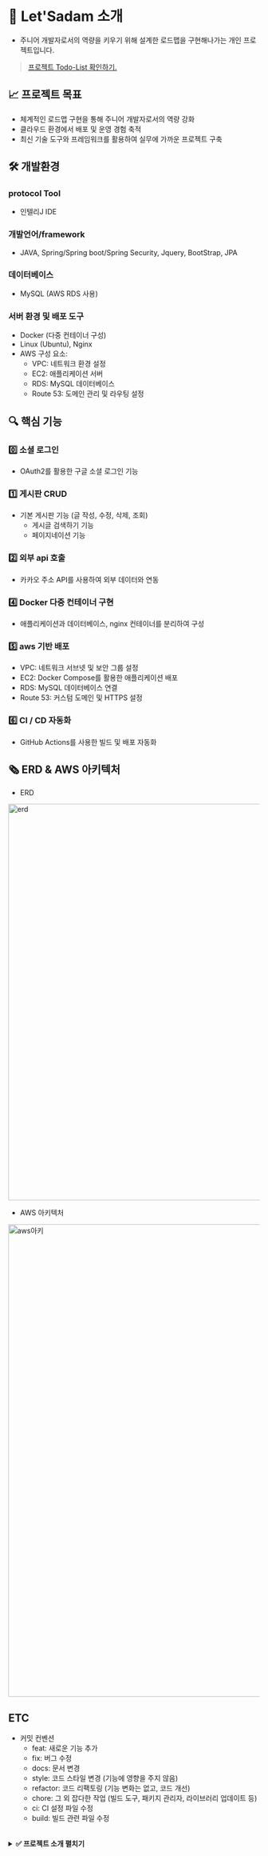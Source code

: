 # 📌 Let'Sadam 소개
-  주니어 개발자로서의 역량을 키우기 위해 설계한 로드맵을 구현해나가는 개인 프로젝트입니다. 
> [프로젝트 Todo-List 확인하기.](https://ceramic.notion.site/Todo-List-127366d1ed7180c4b107eab470e2080e?pvs=4)

## 📈 프로젝트 목표
- 체계적인 로드맵 구현을 통해 주니어 개발자로서의 역량 강화
- 클라우드 환경에서 배포 및 운영 경험 축적
- 최신 기술 도구와 프레임워크를 활용하여 실무에 가까운 프로젝트 구축

## 🛠 개발환경

### protocol Tool
- 인텔리J IDE

### 개발언어/framework
- JAVA, Spring/Spring boot/Spring Security, Jquery, BootStrap, JPA

### 데이터베이스
- MySQL (AWS RDS 사용)

### 서버 환경 및 배포 도구
- Docker (다중 컨테이너 구성)
- Linux (Ubuntu), Nginx
- AWS 구성 요소:
  - VPC: 네트워크 환경 설정
  - EC2: 애플리케이션 서버
  - RDS: MySQL 데이터베이스
  - Route 53: 도메인 관리 및 라우팅 설정

## 🔍 핵심 기능

### 0️⃣ 소셜 로그인
- OAuth2를 활용한 구글 소셜 로그인 기능

### 1️⃣ 게시판 CRUD
- 기본 게시판 기능 (글 작성, 수정, 삭제, 조회)
  - 게시글 검색하기 기능
  - 페이지네이션 기능

### 2️⃣ 외부 api 호출
- 카카오 주소 API를 사용하여 외부 데이터와 연동

### 4️⃣ Docker 다중 컨테이너 구현
- 애플리케이션과 데이터베이스, nginx 컨테이너를 분리하여 구성

### 5️⃣ aws 기반 배포
- VPC: 네트워크 서브넷 및 보안 그룹 설정
- EC2: Docker Compose를 활용한 애플리케이션 배포
- RDS: MySQL 데이터베이스 연결
- Route 53: 커스텀 도메인 및 HTTPS 설정

### 6️⃣ CI / CD 자동화
- GitHub Actions를 사용한 빌드 및 배포 자동화

## 🗞️ ERD & AWS 아키텍처
- ERD

<img width="793" alt="erd" src="https://github.com/user-attachments/assets/a0a4c11a-c502-4fe8-9973-606f0e9aa181">

- AWS 아키텍처

<img width="945" alt="aws아키" src="https://github.com/user-attachments/assets/44774cb0-678a-4600-a92c-1ca4935d1901">

## ETC

- 커밋 컨벤션
  - feat: 새로운 기능 추가
  - fix: 버그 수정
  - docs: 문서 변경
  - style: 코드 스타일 변경 (기능에 영향을 주지 않음)
  - refactor: 코드 리팩토링 (기능 변화는 없고, 코드 개선)
  - chore: 그 외 잡다한 작업 (빌드 도구, 패키지 관리자, 라이브러리 업데이트 등)
  - ci: CI 설정 파일 수정
  - build: 빌드 관련 파일 수정

<br>

<details>
<summary><b> ✅ 프로젝트 소개 펼치기</b></summary>
<div markdown="1">
  🧷 랜딩 페이지
  
<img width="945" alt="111" src="https://github.com/user-attachments/assets/3b991d03-9ad9-4970-9f23-f488cd5d43df">
  
  🧷 게시판 - 조회
  
<img width="945" alt="444" src="https://github.com/user-attachments/assets/623fbfca-81ee-4797-9b61-9b8d1c01ca06">
  
  🧷 게시판 - 검색
  
<img width="945" alt="333" src="https://github.com/user-attachments/assets/f0387ce9-6d40-4a0e-957b-f6f70b78244a">

  🧷 프로젝트 - 조회
  
<img width="945" alt="666" src="https://github.com/user-attachments/assets/668e00dc-676f-4780-9579-de4e559b9d16">  
  
  🧷 프로젝트 - 검색
  
<img width="945" alt="555" src="https://github.com/user-attachments/assets/73809585-fdff-4046-9e39-383b6ced0923">

  🧷 카페 찾기 검색  

<img width="945" alt="777" src="https://github.com/user-attachments/assets/828240d9-0a43-409a-9bfb-1993a9a7ffe7">

  🧷 카페 찾기 검색결과 

<img width="945" alt="888" src="https://github.com/user-attachments/assets/3eca821d-d67f-463b-9a54-97f5144f17a2">




</div>
</details>
